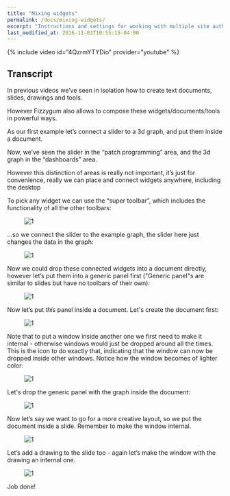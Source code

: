 ```yaml
---
title: "Mixing widgets"
permalink: /docs/mixing-widgets/
excerpt: "Instructions and settings for working with multiple site authors."
last_modified_at: 2016-11-03T10:55:15-04:00
---
```


{% include video id="4QzrmYTYDio" provider="youtube" %}

## Transcript

In previous videos we’ve seen in isolation how to create text documents, slides, drawings and tools.

However Fizzygum also allows to compose these widgets/documents/tools in powerful ways.

As our first example let’s connect a slider to a 3d graph, and put them inside a document.

Now, we’ve seen the slider in the “patch programming” area, and the 3d graph in the “dashboards” area.

However this distinction of areas is really not important, it’s just for convenience, really we can place and connect widgets anywhere, including the desktop

To pick any widget we can use the “super toolbar”, which includes the functionality of all the other toolbars:

<figure>
  <img src="{{ '/assets/images/docs-gifs/mixing-widgets/mixing-widgets-1.gif' | relative_url }}" alt="1">
</figure>

…so we connect the slider to the example graph, the slider here just changes the data in the graph:

<figure>
  <img src="{{ '/assets/images/docs-gifs/mixing-widgets/mixing-widgets-2.gif' | relative_url }}" alt="1">
</figure>

Now we could drop these connected widgets into a document directly, however let’s put them into a generic panel first ("Generic panel"s are similar to slides but have no toolbars of their own):

<figure>
  <img src="{{ '/assets/images/docs-gifs/mixing-widgets/mixing-widgets-3.gif' | relative_url }}" alt="1">
</figure>

Now let’s put _this_ panel inside a document. Let's create the document first:

<figure>
  <img src="{{ '/assets/images/docs-gifs/mixing-widgets/mixing-widgets-4.gif' | relative_url }}" alt="1">
</figure>

Note that to put a window inside another one we first need to make it internal - otherwise windows would just be dropped around all the times. This is the icon to do exactly that, indicating that the window can now be dropped inside other windows. Notice how the window becomes of lighter color:

<figure>
  <img src="{{ '/assets/images/docs-gifs/mixing-widgets/mixing-widgets-5.gif' | relative_url }}" alt="1">
</figure>

Let's drop the generic panel with the graph inside the document:

<figure>
  <img src="{{ '/assets/images/docs-gifs/mixing-widgets/mixing-widgets-6.gif' | relative_url }}" alt="1">
</figure>

Now let’s say we want to go for a more creative layout, so we put the document inside a slide. Remember to make the window internal.

<figure>
  <img src="{{ '/assets/images/docs-gifs/mixing-widgets/mixing-widgets-7.gif' | relative_url }}" alt="1">
</figure>

Let’s add a drawing to the slide too - again let’s make the window with the drawing an internal one.

<figure>
  <img src="{{ '/assets/images/docs-gifs/mixing-widgets/mixing-widgets-8.gif' | relative_url }}" alt="1">
</figure>

Job done!